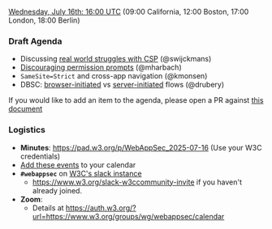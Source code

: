 [Wednesday, July 16th: 16:00 UTC](https://www.timeanddate.com/worldclock/fixedtime.html?iso=20250716T1600) (09:00 California, 12:00 Boston, 17:00 London, 18:00 Berlin)

### Draft Agenda

*   Discussing [real world struggles with CSP](https://github.com/w3c/webappsec-csp/issues/736) (@swijckmans)
*   [Discouraging permission prompts](https://chromium.googlesource.com/chromium/src/+/refs/heads/main/docs/security/no-prompts-please.md) (@mharbach)
*   `SameSite=Strict` and cross-app navigation (@kmonsen)
*   DBSC: [browser-initiated](https://w3c.github.io/webappsec-dbsc/) vs [server-initiated](https://github.com/w3ctag/design-reviews/issues/1052#issuecomment-2946681508) flows (@drubery)

If you would like to add an item to the agenda, please open a PR against [this document](https://github.com/w3c/webappsec/new/main/meetings/2025/2025-07-16-agenda.md)

### Logistics

*   **Minutes**: <https://pad.w3.org/p/WebAppSec_2025-07-16> (Use your W3C credentials)
*   [Add these events](https://www.w3.org/groups/wg/webappsec/calendar#export) to your calendar
*   **`#webappsec`** on [W3C's slack instance](https://w3ccommunity.slack.com/)
    * <https://www.w3.org/slack-w3ccommunity-invite> if you haven't already joined.
*   **Zoom**:
    * Details at <https://auth.w3.org/?url=https://www.w3.org/groups/wg/webappsec/calendar>

